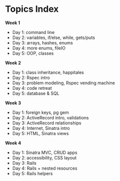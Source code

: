# Topics Index

**Week 1**

* Day 1: command line
* Day 2: variables, if/else, while, gets/puts
* Day 3: arrays, hashes, enums
* Day 4: more enums, fileIO
* Day 5: OOP, classes

**Week 2**

* Day 1: class inheritance, happitales
* Day 2: Rspec intro
* Day 3: problem modeling, Rspec vending machine
* Day 4: code retreat
* Day 5: database & SQL

**Week 3**

* Day 1: foreign keys, pg gem
* Day 2: ActiveRecord intro, validations
* Day 3: ActiveRecord relationships
* Day 4: Internet, Sinatra intro
* Day 5: HTML, Sinatra views

**Week 4**

* Day 1: Sinatra MVC, CRUD apps
* Day 2: accessibility, CSS layout
* Day 3: Rails
* Day 4: Rails + nested resources
* Day 5: Rails helpers